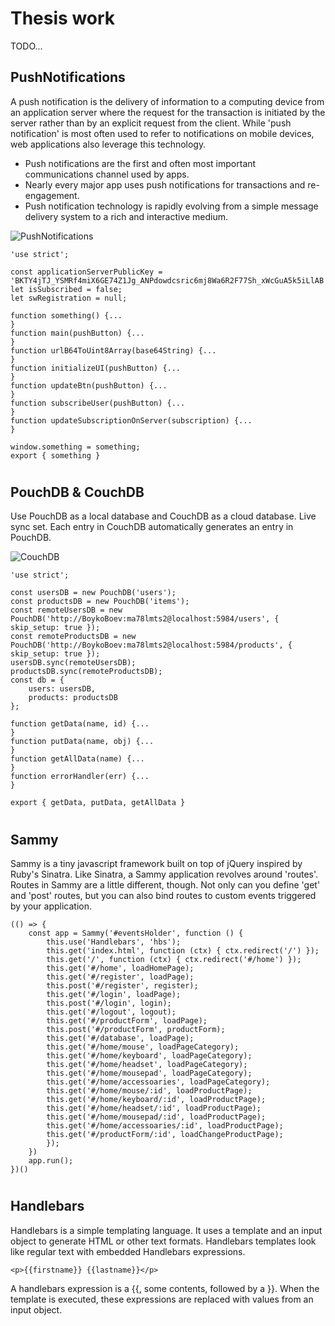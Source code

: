 #   Thesis work
TODO...
 
## PushNotifications 

A push notification is the delivery of information to a computing device from an application server where the request for the transaction is initiated by the server rather than by an explicit request from the client. While 'push notification' is most often used to refer to notifications on mobile devices, web applications also leverage this technology.

* Push notifications are the first and often most important communications channel used by apps.
* Nearly every major app uses push notifications for transactions and re-engagement.
* Push notification technology is rapidly evolving from a simple message delivery system to a rich and interactive medium.
 
![PushNotifications](https://github.com/BoykoPetevBoev/GameZone/blob/master/README/ReadmePushNotifications.jpg)

```
'use strict';

const applicationServerPublicKey = 'BKTY4jTJ_YSMRf4miX6GE74Z1Jg_ANPdowdcsric6mj8Wa6R2F77Sh_xWcGuA5k5iLlAB';
let isSubscribed = false;
let swRegistration = null;

function something() {...
}
function main(pushButton) {...
}
function urlB64ToUint8Array(base64String) {...
}
function initializeUI(pushButton) {...
}
function updateBtn(pushButton) {...
}
function subscribeUser(pushButton) {...
}
function updateSubscriptionOnServer(subscription) {...
}

window.something = something;
export { something }
```
#  

## PouchDB & CouchDB

Use PouchDB as a local database and CouchDB as a cloud database. 
Live sync set. Each entry in CouchDB automatically generates an entry in PouchDB.

![CouchDB](https://github.com/BoykoPetevBoev/GameZone/blob/master/README/ReadmeCouchDB.jpg)
```
'use strict';

const usersDB = new PouchDB('users');
const productsDB = new PouchDB('items');
const remoteUsersDB = new PouchDB('http://BoykoBoev:ma78lmts2@localhost:5984/users', { skip_setup: true });
const remoteProductsDB = new PouchDB('http://BoykoBoev:ma78lmts2@localhost:5984/products', { skip_setup: true });
usersDB.sync(remoteUsersDB);
productsDB.sync(remoteProductsDB);
const db = {
    users: usersDB,
    products: productsDB
};

function getData(name, id) {...
}
function putData(name, obj) {...
}
function getAllData(name) {...
}
function errorHandler(err) {...
}

export { getData, putData, getAllData }
```
#  

## Sammy

Sammy is a tiny javascript framework built on top of jQuery inspired by Ruby's Sinatra.
Like Sinatra, a Sammy application revolves around 'routes'. Routes in Sammy are a little different, though. Not only can you define 'get' and 'post' routes, but you can also bind routes to custom events triggered by your application.

```
(() => {
    const app = Sammy('#eventsHolder', function () {
        this.use('Handlebars', 'hbs');
        this.get('index.html', function (ctx) { ctx.redirect('/') });
        this.get('/', function (ctx) { ctx.redirect('#/home') });
        this.get('#/home', loadHomеPage);
        this.get('#/register', loadPage);
        this.post('#/register', register);
        this.get('#/login', loadPage);
        this.post('#/login', login);
        this.get('#/logout', logout);
        this.get('#/productForm', loadPage);
        this.post('#/productForm', productForm);
        this.get('#/database', loadPage);
        this.get('#/home/mouse', loadPageCategory);
        this.get('#/home/keyboard', loadPageCategory);
        this.get('#/home/headset', loadPageCategory);
        this.get('#/home/mousepad', loadPageCategory);
        this.get('#/home/accessoaries', loadPageCategory);
        this.get('#/home/mouse/:id', loadProductPage);
        this.get('#/home/keyboard/:id', loadProductPage);
        this.get('#/home/headset/:id', loadProductPage);
        this.get('#/home/mousepad/:id', loadProductPage);
        this.get('#/home/accessoaries/:id', loadProductPage);
        this.get('#/productForm/:id', loadChangeProductPage);
        });
    })
    app.run();
})()
```
#

## Handlebars

Handlebars is a simple templating language.
It uses a template and an input object to generate HTML or other text formats. Handlebars templates look like regular text with embedded Handlebars expressions.
```
<p>{{firstname}} {{lastname}}</p>
```
A handlebars expression is a {{, some contents, followed by a }}. When the template is executed, these expressions are replaced with values from an input object.
